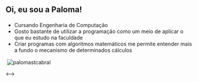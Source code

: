 ## <p> Oi, eu sou a Paloma! </p>
- Cursando Engenharia de Computação <br>
- Gosto bastante de utilizar a programação como um meio de aplicar o que eu estudo na faculdade <br>
- Criar programas com algoritmos matemáticos me permite entender mais a fundo o mecanismo de determinados cálculos <br>
<!--><p>&nbsp;<img align="center" src="https://github-readme-stats.vercel.app/api?username=palomastcabral&show_icons=true&locale=pt-br" alt="palomastcabral" /></p><-->
